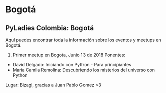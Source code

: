 # Bogotá
## PyLadies Colombia: Bogotá

Aquí puedes encontrar toda la información sobre los eventos y meetups en Bogotá.


1. Primer meetup en Bogota, Junio 13 de 2018
Ponentes: 
* David Delgado: Iniciando con Python - Para principiantes
* María Camila Remolina: Descubriendo los misterios del universo con Python

Lugar: Bizagi, gracias a Juan Pablo Gomez <3 
